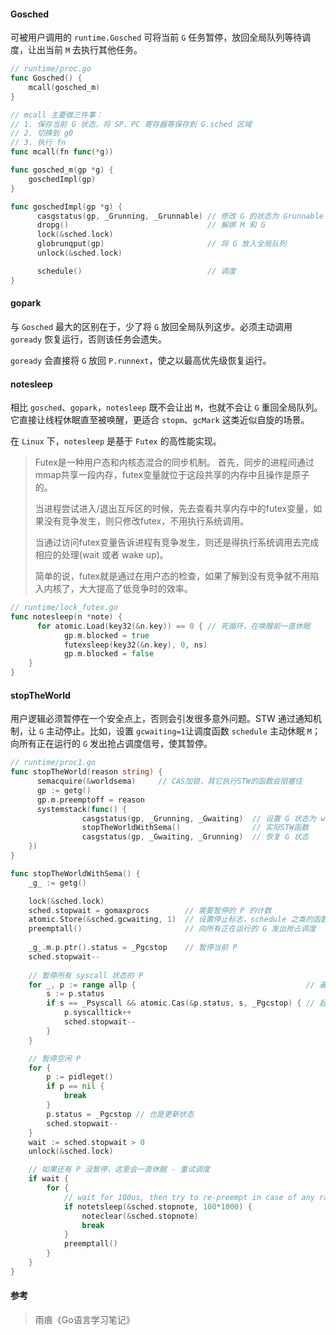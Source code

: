 #### Gosched

可被用户调用的 `runtime.Gosched` 可将当前 `G` 任务暂停，放回全局队列等待调度，让出当前 `M` 去执行其他任务。

```go
// runtime/proc.go
func Gosched() {
  	mcall(gosched_m)
}

// mcall 主要做三件事：
// 1. 保存当前 G 状态，将 SP、PC 寄存器等保存到 G.sched 区域
// 2. 切换到 g0
// 3. 执行 fn
func mcall(fn func(*g))

func gosched_m(gp *g) {
  	goschedImpl(gp)
}

func goschedImpl(gp *g) {
	  casgstatus(gp, _Grunning, _Grunnable) // 修改 G 的状态为 Grunnable
	  dropg()                               // 解绑 M 和 G
	  lock(&sched.lock)
	  globrunqput(gp)                       // 将 G 放入全局队列
	  unlock(&sched.lock)

	  schedule()                            // 调度
}
```



#### gopark

与 `Gosched` 最大的区别在于，少了将 `G` 放回全局队列这步。必须主动调用 `goready` 恢复运行，否则该任务会遗失。

`goready` 会直接将 `G` 放回 `P.runnext`，使之以最高优先级恢复运行。



#### notesleep

相比 `gosched`、`gopark`，`notesleep` 既不会让出 `M`，也就不会让 `G` 重回全局队列。它直接让线程休眠直至被唤醒，更适合 `stopm`、`gcMark` 这类近似自旋的场景。

在 `Linux` 下，`notesleep` 是基于 `Futex` 的高性能实现。

> Futex是一种用户态和内核态混合的同步机制。
> 首先，同步的进程间通过mmap共享一段内存，futex变量就位于这段共享的内存中且操作是原子的。
>
> 当进程尝试进入/退出互斥区的时候，先去查看共享内存中的futex变量，如果没有竞争发生，则只修改futex，不用执行系统调用。
>
> 当通过访问futex变量告诉进程有竞争发生，则还是得执行系统调用去完成相应的处理(wait 或者 wake up)。
>
> 简单的说，futex就是通过在用户态的检查，如果了解到没有竞争就不用陷入内核了，大大提高了低竞争时的效率。

```go
// runtime/lock_futex.go
func notesleep(n *note) {
	  for atomic.Load(key32(&n.key)) == 0 { // 死循环，在唤醒前一直休眠
		    gp.m.blocked = true
		    futexsleep(key32(&n.key), 0, ns)
    		gp.m.blocked = false
  	}
}
```



#### stopTheWorld

用户逻辑必须暂停在一个安全点上，否则会引发很多意外问题。STW 通过通知机制，让 `G` 主动停止。比如，设置 `gcwaiting=1`让调度函数 `schedule` 主动休眠 `M`；向所有正在运行的 `G` 发出抢占调度信号，使其暂停。

```go
// runtime/proc1.go
func stopTheWorld(reason string) {
	  semacquire(&worldsema)     // CAS加锁，其它执行STW的函数会阻塞住
	  gp := getg()
	  gp.m.preemptoff = reason 
	  systemstack(func() {
				casgstatus(gp, _Grunning, _Gwaiting)  // 设置 G 状态为 waiting
				stopTheWorldWithSema()                // 实际STW函数
				casgstatus(gp, _Gwaiting, _Grunning)  // 恢复 G 状态
	})
}

func stopTheWorldWithSema() {
	_g_ := getg()

	lock(&sched.lock)
	sched.stopwait = gomaxprocs        // 需要暂停的 P 的计数
	atomic.Store(&sched.gcwaiting, 1)  // 设置停止标志，schedule 之类的函数会检查这个标志，主动休眠 M
	preemptall()                       // 向所有正在运行的 G 发出抢占调度
	
	_g_.m.p.ptr().status = _Pgcstop    // 暂停当前 P
	sched.stopwait--
    
	// 暂停所有 syscall 状态的 P
	for _, p := range allp {                                      // 遍历全局 P 数组
		s := p.status
		if s == _Psyscall && atomic.Cas(&p.status, s, _Pgcstop) { // 起始就是改了下 P 的状态为 gcstop 
			p.syscalltick++
			sched.stopwait--
		}
	}

    // 暂停空闲 P
	for {
		p := pidleget()
        if p == nil {
			break
		}
		p.status = _Pgcstop // 也是更新状态
		sched.stopwait--
	}
	wait := sched.stopwait > 0
	unlock(&sched.lock)

	// 如果还有 P 没暂停，这里会一直休眠 - 重试调度
	if wait {
		for {
			// wait for 100us, then try to re-preempt in case of any races
			if notetsleep(&sched.stopnote, 100*1000) {
				noteclear(&sched.stopnote)
				break
			}
			preemptall()
		}
	}
}
```





#### 参考

> 雨痕《Go语言学习笔记》